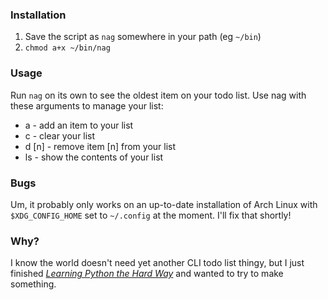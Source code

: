 ### Installation
1. Save the script as `nag` somewhere in your path (eg `~/bin`)
2. `chmod a+x ~/bin/nag`

### Usage

Run `nag` on its own to see the oldest item on your todo list. Use nag with these arguments to manage your list:

* a - add an item to your list
* c - clear your list
* d [n] - remove item [n] from your list
* ls - show the contents of your list

### Bugs

Um, it probably only works on an up-to-date installation of Arch Linux with `$XDG_CONFIG_HOME` set to `~/.config` at the moment. I'll fix that shortly!

### Why?

I know the world doesn't need yet another CLI todo list thingy, but I just finished _[Learning Python the Hard Way](http://learnpythonthehardway.org/index)_ and wanted to try to make something.
